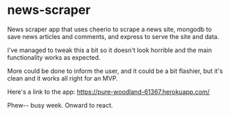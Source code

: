 # news-scraper
News scraper app that uses cheerio to scrape a news site, mongodb to save news articles and comments, and express to serve the site and data.

I've managed to tweak this a bit so it doesn't look horrible and the main functionality works as expected.

More could be done to inform the user, and it could be a bit flashier, but it's clean and it works all right for an MVP.

Here's a link to the app: https://pure-woodland-61367.herokuapp.com/

Phew-- busy week. Onward to react.

